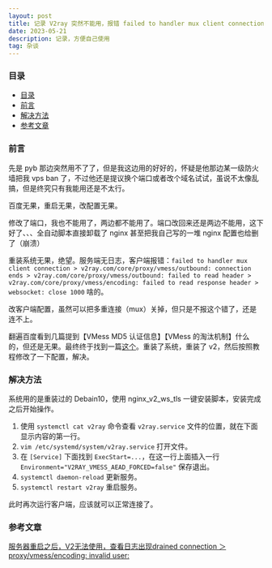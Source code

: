 ```yaml
---
layout: post
title: 记录 V2ray 突然不能用，报错 failed to handler mux client connection...
date: 2023-05-21
description: 记录，方便自己使用
tag: 杂谈
---
```


### 目录
- [目录](#目录)
- [前言](#前言)
- [解决方法](#解决方法)
- [参考文章](#参考文章)

### 前言
先是 pyb 那边突然用不了了，但是我这边用的好好的，怀疑是他那边某一级防火墙把我 vps ban 了，不过他还是提议换个端口或者改个域名试试，虽说不太像乱搞，但是终究只有我能用还是不太行。

百度无果，重启无果，改配置无果。

修改了端口，我也不能用了，两边都不能用了。端口改回来还是两边不能用，这下好了、、、全自动脚本直接卸载了 nginx 甚至把我自己写的一堆 nginx 配置也给删了（崩溃）

重装系统无果，绝望。服务端无日志，客户端报错：`failed to handler mux client connection > v2ray.com/core/proxy/vmess/outbound: connection ends > v2ray.com/core/proxy/vmess/outbound: failed to read header > v2ray.com/core/proxy/vmess/encoding: failed to read response header > websocket: close 1000` 啥的。

改客户端配置，虽然可以把多重连接（mux）关掉，但只是不报这个错了，还是连不上。

翻遍百度看到几篇提到【VMess MD5 认证信息】【VMess 的淘汰机制】什么的，但还是无果。最终终于找到一篇[这个](https://blog.csdn.net/ptmicky/article/details/128130947)。重装了系统，重装了 v2，然后按照教程修改了一下配置，解决。

### 解决方法
系统用的是重装过的 Debain10，使用 nginx_v2_ws_tls 一键安装脚本，安装完成之后开始操作。

1. 使用 `systemctl cat v2ray` 命令查看 `v2ray.service` 文件的位置，就在下面显示内容的第一行。
2. `vim /etc/systemd/system/v2ray.service` 打开文件。
3. 在 `[Service]` 下面找到 `ExecStart=...`，在这一行上面插入一行 `Environment="V2RAY_VMESS_AEAD_FORCED=false"` 保存退出。
4. `systemctl daemon-reload` 更新服务。
5. `systemctl restart v2ray` 重启服务。

此时再次运行客户端，应该就可以正常连接了。

### 参考文章
[服务器重启之后，V2无法使用，查看日志出现drained connection ＞ proxy/vmess/encoding: invalid user:](https://blog.csdn.net/ptmicky/article/details/128130947)